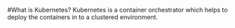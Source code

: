 #What is Kubernetes?
Kubernetes is a container orchestrator which helps to deploy the containers in to a clustered environment.
